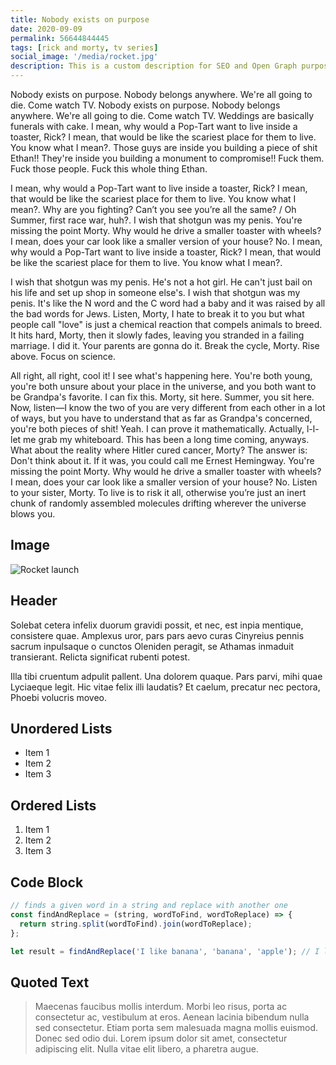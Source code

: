 ```yaml
---
title: Nobody exists on purpose
date: 2020-09-09
permalink: 56644844445
tags: [rick and morty, tv series]
social_image: '/media/rocket.jpg'
description: This is a custom description for SEO and Open Graph purposes. If it's not provided, it defaults to auto-generated excerpts of the page content.
---
```


Nobody exists on purpose. Nobody belongs anywhere. We're all going to die. Come watch TV. Nobody exists on purpose. Nobody belongs anywhere. We're all going to die. Come watch TV. Weddings are basically funerals with cake. I mean, why would a Pop-Tart want to live inside a toaster, Rick? I mean, that would be like the scariest place for them to live. You know what I mean?. Those guys are inside you building a piece of shit Ethan!! They're inside you building a monument to compromise!! Fuck them. Fuck those people. Fuck this whole thing Ethan.

I mean, why would a Pop-Tart want to live inside a toaster, Rick? I mean, that would be like the scariest place for them to live. You know what I mean?. Why are you fighting? Can’t you see you’re all the same? / Oh Summer, first race war, huh?. I wish that shotgun was my penis. You're missing the point Morty. Why would he drive a smaller toaster with wheels? I mean, does your car look like a smaller version of your house? No. I mean, why would a Pop-Tart want to live inside a toaster, Rick? I mean, that would be like the scariest place for them to live. You know what I mean?.

I wish that shotgun was my penis. He's not a hot girl. He can't just bail on his life and set up shop in someone else's. I wish that shotgun was my penis. It's like the N word and the C word had a baby and it was raised by all the bad words for Jews. Listen, Morty, I hate to break it to you but what people call "love" is just a chemical reaction that compels animals to breed. It hits hard, Morty, then it slowly fades, leaving you stranded in a failing marriage. I did it. Your parents are gonna do it. Break the cycle, Morty. Rise above. Focus on science.

All right, all right, cool it! I see what's happening here. You're both young, you're both unsure about your place in the universe, and you both want to be Grandpa's favorite. I can fix this. Morty, sit here. Summer, you sit here. Now, listen—I know the two of you are very different from each other in a lot of ways, but you have to understand that as far as Grandpa's concerned, you're both pieces of shit! Yeah. I can prove it mathematically. Actually, l-l-let me grab my whiteboard. This has been a long time coming, anyways. What about the reality where Hitler cured cancer, Morty? The answer is: Don't think about it. If it was, you could call me Ernest Hemingway. You're missing the point Morty. Why would he drive a smaller toaster with wheels? I mean, does your car look like a smaller version of your house? No. Listen to your sister, Morty. To live is to risk it all, otherwise you’re just an inert chunk of randomly assembled molecules drifting wherever the universe blows you.

## Image

![Rocket launch](/media/rocket.jpg)

## Header

Solebat cetera infelix duorum gravidi possit, et nec, est inpia mentique, consistere quae. Amplexus uror, pars pars aevo curas Cinyreius
pennis sacrum inpulsaque o cunctos Oleniden peragit, se Athamas inmaduit
transierant. Relicta significat rubenti potest.

Illa tibi cruentum adpulit pallent. Una dolorem quaque. Pars parvi, mihi quae
Lyciaeque legit. Hic vitae felix illi laudatis? Et caelum, precatur nec pectora,
Phoebi volucris moveo.

## Unordered Lists

- Item 1
- Item 2
- Item 3

## Ordered Lists

1. Item 1
2. Item 2
3. Item 3

## Code Block

```javascript
// finds a given word in a string and replace with another one
const findAndReplace = (string, wordToFind, wordToReplace) => {
  return string.split(wordToFind).join(wordToReplace);
};

let result = findAndReplace('I like banana', 'banana', 'apple'); // I like apple
```

## Quoted Text

> Maecenas faucibus mollis interdum. Morbi leo risus, porta ac consectetur ac, vestibulum at eros. Aenean lacinia bibendum nulla sed consectetur. Etiam porta sem malesuada magna mollis euismod. Donec sed odio dui. Lorem ipsum dolor sit amet, consectetur adipiscing elit. Nulla vitae elit libero, a pharetra augue.
